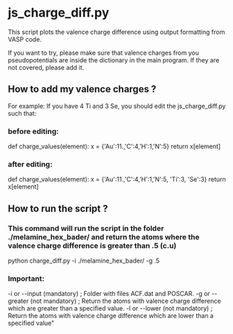 # js_charge_diff.py
This script plots the valence charge difference using output formatting from VASP code.

If you want to try, please make sure that valence charges from you pseudopotentials
are inside the dictionary in the main program. If they are not covered, please add it.

## How to add my valence charges ?

For example: If you have 4 Ti and 3 Se, you should edit the js_charge_diff.py such that:

### before editing:

def charge_values(element):
    x = {'Au':11.,'C':4,'H':1,'N':5}
    return x[element]

### after editing:
def charge_values(element):
    x = {'Au':11.,'C':4,'H':1,'N':5, 'Ti':3, 'Se':3}
    return x[element]


## How to run the script ?

### This command will run the script in the folder ./melamine_hex_bader/ and return the atoms where the valence charge difference is greater than .5 (c.u)
python charge_diff.py -i ./melamine_hex_bader/ -g .5

### Important:

-i or --input (mandatory) ; Folder with files ACF.dat and POSCAR.
-g or --greater (not mandatory) ; Return the atoms with valence charge difference which are greater than a specified value.
-l or --lower (not mandatory) ; Return the atoms with valence charge difference which are lower than a specified value"


